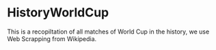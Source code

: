 # HistoryWorldCup
This is a recopiltation of all matches of World Cup in the history, we use Web Scrapping from Wikipedia.
